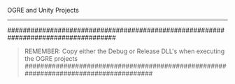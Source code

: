 OGRE and Unity Projects

---


####################################################################################
> REMEMBER: Copy either the Debug or Release DLL's when executing the OGRE projects
#####################################################################################